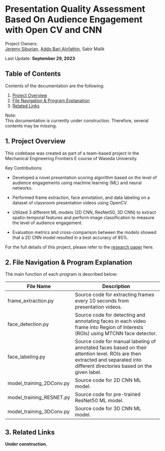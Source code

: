 # Presentation Quality Assessment Based On Audience Engagement with Open CV and CNN

Project Owners: <br>
[Jeremy Siburian](https://www.linkedin.com/in/jeremy-siburian/), [Addo Bari Alyfathin](https://www.linkedin.com/in/addobari/), Sabir Malik

Last Update: **September 29, 2023**

## Table of Contents

Contents of the documentation are the following: <br>
1. [Project Overview](#1-project-overview)
2. [File Navigation & Program Explanation](#2-file-navigation--program-explanation)
3. [Related Links](#3-related-links)

Note: <br>
This documentation is currently under construction. Therefore, several contents may be missing.

## 1. Project Overview

This codebase was created as part of a team-based project in the Mechanical Engineering Frontiers E course of Waseda University.

Key Contributions: <br>
- Developed a novel presentation scoring algorithm based on the level of audience engagements using machine learning (ML) and neural networks.

- Performed frame extraction, face annotation, and data labeling on a dataset of classroom presentation videos using OpenCV.

- Utilized 3 different ML models (2D CNN, ResNet50, 3D CNN) to extract spatio-temporal features and perform image classification to measure the level of audience engagement.

- Evaluation metrics and cross-comparison between the models showed that a 2D CNN model resulted in a best accuracy of 85%.

For the full details of this project, please refer to the [research paper](https://drive.google.com/file/d/146UNCqA8xWE2SJLHIJXHTwCiZt48eK3D/view?usp=drive_link) here.

## 2. File Navigation & Program Explanation

The main function of each program is described below:

| File Name | Description |
|---|---|
| frame_extraction.py | Source code for extracting frames every 10 seconds from presentation videos. |
| face_detection.py | Source code for detecting and annotating faces in each video frame into Region of Interests (ROIs) using MTCNN face detector. |
| face_labeling.py | Source code for manual labeling of annotated faces based on their attention level. ROIs are then extracted and separated into different directories based on the given label. |
| model_training_2DConv.py | Source code for 2D CNN ML model. |
| model_training_RESNET.py | Source code for pre-trained ResNet50 ML model. |
| model_training_3DConv.py | Source code for 3D CNN ML model. |

## 3. Related Links

**Under construction.**

